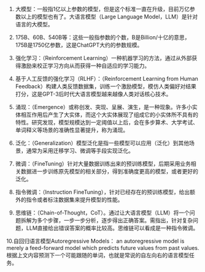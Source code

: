 1. 大模型：一般指1亿以上参数的模型，但是这个标准一直在升级，目前万亿参数以上的模型也有了。大语言模型（Large Language Model，LLM）是针对语言的大模型。

2. 175B、60B、540B等：这些一般指参数的个数，B是Billion/十亿的意思，175B是1750亿参数，这是ChatGPT大约的参数规模。

3. 强化学习：（Reinforcement Learning）一种机器学习的方法，通过从外部获得激励来校正学习方向从而获得一种自适应的学习能力。

4. 基于人工反馈的强化学习（RLHF）：（Reinforcement Learning from Human Feedback）构建人类反馈数据集，训练一个激励模型，模仿人类偏好对结果打分，这是GPT-3后时代大语言模型越来越像人类对话核心技术。

5. 涌现：（Emergence）或称创发、突现、呈展、演生，是一种现象。许多小实体相互作用后产生了大实体，而这个大实体展现了组成它的小实体所不具有的特性。研究发现，模型规模达到一定阈值以上后，会在多步算术、大学考试、单词释义等场景的准确性显著提升，称为涌现。

6. 泛化：（Generalization）模型泛化是指一些模型可以应用（泛化）到其他场景，通常为采用迁移学习、微调等手段实现泛化。

7. 微调：（FineTuning）针对大量数据训练出来的预训练模型，后期采用业务相关数据进一步训练原先模型的相关部分，得到准确度更高的模型，或者更好的泛化。

8. 指令微调：（Instruction FineTuning），针对已经存在的预训练模型，给出额外的指令或者标注数据集来提升模型的性能。

9. 思维链：（Chain-of-Thought，CoT）。通过让大语言模型（LLM）将一个问题拆解为多个步骤，一步一步分析，逐步得出正确答案。需指出，针对复杂问题，LLM直接给出错误答案的概率比较高。思维链可以看成是一种指令微调。

10.自回归语言模型Autoregressive Models： an autoregressive model is merely a feed-forward model which predicts future values from past values.根据上文内容预测下一个可能跟随的单词，也就是常说的自左向右的语言模型任务。
